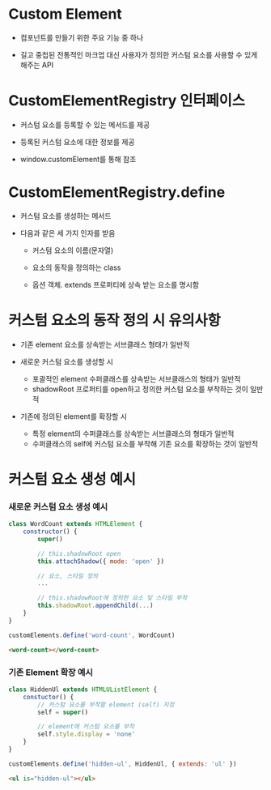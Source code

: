 # Custom Element

* 컴포넌트를 만들기 위한 주요 기능 중 하나
  
* 길고 중첩된 전통적인 마크업 대신 사용자가 정의한 커스텀 요소를 사용할 수 있게 해주는 API

# CustomElementRegistry 인터페이스

* 커스텀 요소를 등록할 수 있는 메서드를 제공
  
* 등록된 커스텀 요소에 대한 정보를 제공

* window.customElement를 통해 참조

# CustomElementRegistry.define

* 커스텀 요소를 생성하는 메서드
  
* 다음과 같은 세 가지 인자를 받음

  - 커스텀 요소의 이름(문자열)
  
  - 요소의 동작을 정의하는 class

  - 옵션 객체. extends 프로퍼티에 상속 받는 요소를 명시함

# 커스텀 요소의 동작 정의 시 유의사항

* 기존 element 요소를 상속받는 서브클래스 형태가 일반적

* 새로운 커스텀 요소를 생성할 시
  * 포괄적인 element 수퍼클래스를 상속받는 서브클래스의 형태가 일반적
  * shadowRoot 프로퍼티를 open하고 정의한 커스텀 요소를 부착하는 것이 일반적

* 기존에 정의된 element를 확장할 시
  * 특정 element의 수퍼클래스를 상속받는 서브클래스의 형태가 일반적
  * 수퍼클래스의 self에 커스텀 요소를 부착해 기존 요소를 확장하는 것이 일반적

# 커스텀 요소 생성 예시

### 새로운 커스텀 요소 생성 예시
```javascript
class WordCount extends HTMLElement {
    constructor() {
        super()

        // this.shadowRoot open
        this.attachShadow({ mode: 'open' })

        // 요소, 스타일 정의
        ...

        // this.shadowRoot에 정의한 요소 및 스타일 부착
        this.shadowRoot.appendChild(...)
    }
}

customElements.define('word-count', WordCount)
```
```html
<word-count></word-count>
```

### 기존 Element 확장 예시
```javascript
class HiddenUl extends HTMLUListElement {
    constuctor() {
        // 커스텀 요소를 부착할 element (self) 지정
        self = super()

        // element에 커스텀 요소를 부착
        self.style.display = 'none'
    }
}

customElements.define('hidden-ul', HiddenUl, { extends: 'ul' })
```
```html
<ul is="hidden-ul"></ul>
```